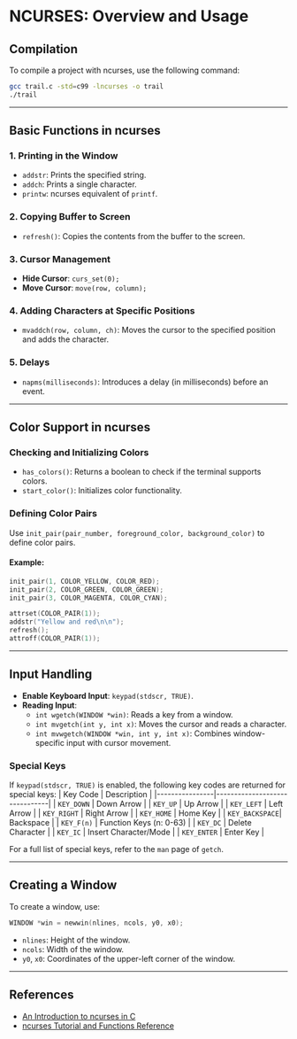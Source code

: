 # NCURSES: Overview and Usage

## Compilation
To compile a project with ncurses, use the following command:
```bash
gcc trail.c -std=c99 -lncurses -o trail
./trail
```

---

## Basic Functions in ncurses

### 1. **Printing in the Window**
- `addstr`: Prints the specified string.
- `addch`: Prints a single character.
- `printw`: ncurses equivalent of `printf`.

### 2. **Copying Buffer to Screen**
- `refresh()`: Copies the contents from the buffer to the screen.

### 3. **Cursor Management**
- **Hide Cursor**: `curs_set(0);`
- **Move Cursor**: `move(row, column);`

### 4. **Adding Characters at Specific Positions**
- `mvaddch(row, column, ch)`: Moves the cursor to the specified position and adds the character.

### 5. **Delays**
- `napms(milliseconds)`: Introduces a delay (in milliseconds) before an event.

---

## Color Support in ncurses
### Checking and Initializing Colors
- `has_colors()`: Returns a boolean to check if the terminal supports colors.
- `start_color()`: Initializes color functionality.

### Defining Color Pairs
Use `init_pair(pair_number, foreground_color, background_color)` to define color pairs.

#### Example:
```c
init_pair(1, COLOR_YELLOW, COLOR_RED);
init_pair(2, COLOR_GREEN, COLOR_GREEN);
init_pair(3, COLOR_MAGENTA, COLOR_CYAN);

attrset(COLOR_PAIR(1));
addstr("Yellow and red\n\n");
refresh();
attroff(COLOR_PAIR(1));
```

---

## Input Handling
- **Enable Keyboard Input**: `keypad(stdscr, TRUE)`.
- **Reading Input**: 
  - `int wgetch(WINDOW *win)`: Reads a key from a window.
  - `int mvgetch(int y, int x)`: Moves the cursor and reads a character.
  - `int mvwgetch(WINDOW *win, int y, int x)`: Combines window-specific input with cursor movement.

### Special Keys
If `keypad(stdscr, TRUE)` is enabled, the following key codes are returned for special keys:
| Key Code       | Description                   |
|----------------|-------------------------------|
| `KEY_DOWN`     | Down Arrow                   |
| `KEY_UP`       | Up Arrow                     |
| `KEY_LEFT`     | Left Arrow                   |
| `KEY_RIGHT`    | Right Arrow                  |
| `KEY_HOME`     | Home Key                     |
| `KEY_BACKSPACE`| Backspace                    |
| `KEY_F(n)`     | Function Keys (n: 0-63)      |
| `KEY_DC`       | Delete Character             |
| `KEY_IC`       | Insert Character/Mode        |
| `KEY_ENTER`    | Enter Key                    |

For a full list of special keys, refer to the `man` page of `getch`.

---

## Creating a Window
To create a window, use:
```c
WINDOW *win = newwin(nlines, ncols, y0, x0);
```
- `nlines`: Height of the window.
- `ncols`: Width of the window.
- `y0`, `x0`: Coordinates of the upper-left corner of the window.

---

## References
- [An Introduction to ncurses in C](https://www.codedrome.com/an-introduction-to-ncurses-in-c/)
- [ncurses Tutorial and Functions Reference](http://jbwyatt.com/ncurses.html#init)
``` 
